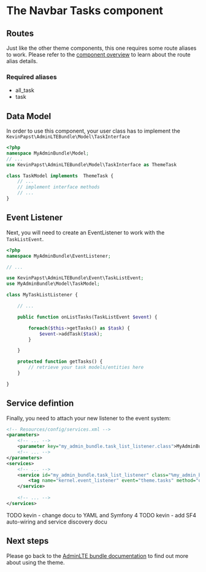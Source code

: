 # The Navbar Tasks component

## Routes
Just like the other theme components, this one requires some route aliases to work. Please refer to the [component overview][1] to learn about the route alias details.
 
### Required aliases
* all_task
* task

## Data Model

In order to use this component, your user class has to implement the `KevinPapst\AdminLTEBundle\Model\TaskInterface`
```php
<?php
namespace MyAdminBundle\Model;
// ...
use KevinPapst\AdminLTEBundle\Model\TaskInterface as ThemeTask

class TaskModel implements  ThemeTask {
	// ...
	// implement interface methods
	// ...
}
```

## Event Listener
Next, you will need to create an EventListener to work with the `TaskListEvent`.
```php
<?php
namespace MyAdminBundle\EventListener;

// ...

use KevinPapst\AdminLTEBundle\Event\TaskListEvent;
use MyAdminBundle\Model\TaskModel;

class MyTaskListListener {

	// ...

	public function onListTasks(TaskListEvent $event) {

		foreach($this->getTasks() as $task) {
			$event->addTask($task);
		}

	}

	protected function getTasks() {
		// retrieve your task models/entities here
	}

}
```

## Service defintion

Finally, you need to attach your new listener to the event system:
```xml
<!-- Resources/config/services.xml -->
<parameters>
	<!-- ... -->
	<parameter key="my_admin_bundle.task_list_listener.class">MyAdminBundle\EventListener\MyTaskListListener</parameter>
	<!-- ... -->
</parameters>
<services>
	<!-- ... -->
	<service id="my_admin_bundle.task_list_listener" class="%my_admin_bundle.task_list_listener.class%">
        <tag name="kernel.event_listener" event="theme.tasks" method="onListTasks" />
    </service>
	
	<!-- ... -->
</services>
```

TODO kevin - change docu to YAML and Symfony 4
TODO kevin - add SF4 auto-wiring and service discovery docu

## Next steps

Please go back to the [AdminLTE bundle documentation](index.md) to find out more about using the theme.

[1]: component_events.md
